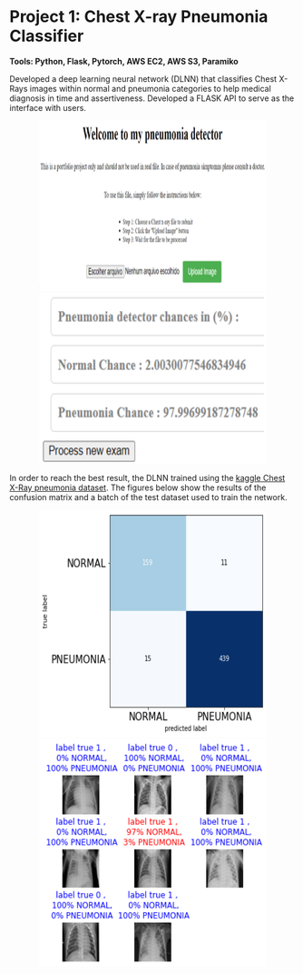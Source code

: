 
# Project 1: Chest X-ray Pneumonia Classifier
**Tools: Python, Flask, Pytorch, AWS EC2, AWS S3, Paramiko**

Developed a deep learning neural network (DLNN) that classifies Chest X-Rays images within normal and pneumonia categories to help medical diagnosis in time and assertiveness.
Developed a FLASK API to serve as the interface with users.

<p align="center">
  <img src="images_read_me/flask_api2.PNG" width="400" height="300">
  <img src="images_read_me/result_api2.PNG" width="400" height="300">
</p>
 
In order to reach the best result, the DLNN trained using the [kaggle Chest X-Ray pneumonia dataset](https://www.kaggle.com/datasets/paultimothymooney/chest-xray-pneumonia). The figures below show the results of the confusion matrix and a batch of the test dataset used to train the network.

<p align="center">
  <img src="images_read_me/confusion_matrix4.png" width="400" height="400">
  <img src="images_read_me/batch_result2.png" width="400" height="400">
</p>



